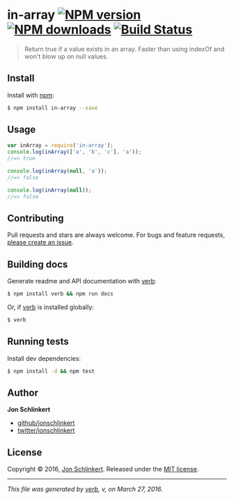 # in-array [![NPM version](https://img.shields.io/npm/v/in-array.svg?style=flat)](https://www.npmjs.com/package/in-array) [![NPM downloads](https://img.shields.io/npm/dm/in-array.svg?style=flat)](https://npmjs.org/package/in-array) [![Build Status](https://img.shields.io/travis/jonschlinkert/in-array.svg?style=flat)](https://travis-ci.org/jonschlinkert/in-array)

> Return true if a value exists in an array. Faster than using indexOf and won't blow up on null values.

## Install

Install with [npm](https://www.npmjs.com/):

```sh
$ npm install in-array --save
```

## Usage

```js
var inArray = require('in-array');
console.log(inArray(['a', 'b', 'c'], 'a'));
//=> true

console.log(inArray(null, 'a'));
//=> false

console.log(inArray(null));
//=> false
```

## Contributing

Pull requests and stars are always welcome. For bugs and feature requests, [please create an issue](https://github.com/jonschlinkert/in-array/issues/new).

## Building docs

Generate readme and API documentation with [verb](https://github.com/verbose/verb):

```sh
$ npm install verb && npm run docs
```

Or, if [verb](https://github.com/verbose/verb) is installed globally:

```sh
$ verb
```

## Running tests

Install dev dependencies:

```sh
$ npm install -d && npm test
```

## Author

**Jon Schlinkert**

* [github/jonschlinkert](https://github.com/jonschlinkert)
* [twitter/jonschlinkert](http://twitter.com/jonschlinkert)

## License

Copyright © 2016, [Jon Schlinkert](https://github.com/jonschlinkert).
Released under the [MIT license](https://github.com/jonschlinkert/in-array/blob/master/LICENSE).

***

_This file was generated by [verb](https://github.com/verbose/verb), v, on March 27, 2016._